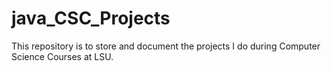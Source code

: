 # java_CSC_Projects
This repository is to store and document the projects I do during Computer Science Courses at LSU. 

